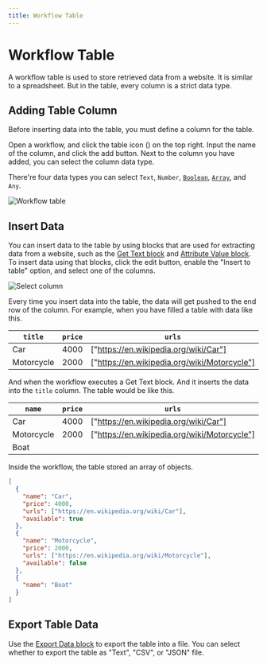 ```yaml
---
title: Workflow Table
---
```


# Workflow Table

A workflow table is used to store retrieved data from a website. It is similar to a spreadsheet. But in the table, every column is a strict data type.

## Adding Table Column

Before inserting data into the table, you must define a column for the table.

Open a workflow, and click the table icon (<v-remixicon name="riTable2" />) on the top right. Input the name of the column, and click the add button. Next to the column you have added, you can select the column data type.

There're four data types you can select `Text`, `Number`, [`Boolean`](https://en.wikipedia.org/wiki/Boolean_data_type), [`Array`](https://en.wikipedia.org/wiki/Array_data_type), and `Any`.

![Workflow table](https://res.cloudinary.com/chat-story/image/upload/v1666068922/automa/chrome_e9ZIOvxldR_pbauzp.png)

## Insert Data
You can insert data to the table by using blocks that are used for extracting data from a website, such as the [Get Text block](../blocks/get-text.md) and [Attribute Value block](../blocks/attribute-value.md). To insert data using that blocks, click the edit button, enable the "Insert to table" option, and select one of the columns.

![Select column](https://res.cloudinary.com/chat-story/image/upload/v1666076448/automa/chrome_05KtZ48UEI_oyrlmp.png)

Every time you insert data into the table, the data will get pushed to the end row of the column. For example, when you have filled a table with data like this.

| `title` | `price` | `urls` | `available` |
| --- | --- | --- | --- |
| Car | 4000 | ["https://en.wikipedia.org/wiki/Car"] | true |
| Motorcycle | 2000 | ["https://en.wikipedia.org/wiki/Motorcycle"] | false |

And when the workflow executes a Get Text block. And it inserts the data into the `title` column. The table would be like this.

| `name` | `price` | `urls` | `available` |
| --- | --- | --- | --- |
| Car | 4000 | ["https://en.wikipedia.org/wiki/Car"] | true |
| Motorcycle | 2000 | ["https://en.wikipedia.org/wiki/Motorcycle"] | false |
| Boat | | |

Inside the workflow, the table stored an array of objects.

```json
[
  {
    "name": "Car",
    "price": 4000,
    "urls": ["https://en.wikipedia.org/wiki/Car"],
    "available": true
  },
  {
    "name": "Motorcycle",
    "price": 2000,
    "urls": ["https://en.wikipedia.org/wiki/Motorcycle"],
    "available": false
  },
  {
    "name": "Boat"
  }
]
```

## Export Table Data
Use the [Export Data block](../blocks/export-data.md) to export the table into a file. You can select whether to export the table as "Text", "CSV", or "JSON" file.